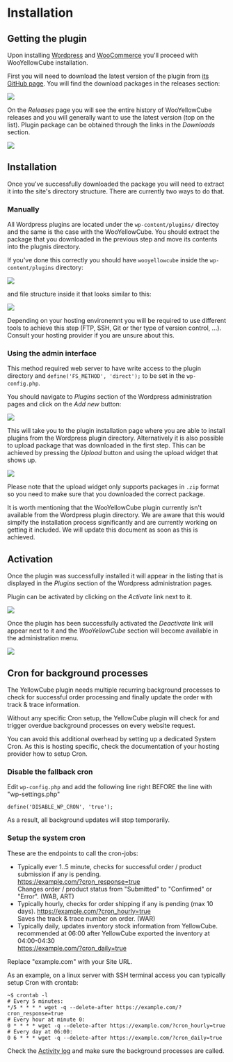 # Installation

## Getting the plugin

Upon installing [Wordpress](https://codex.wordpress.org/Installing_WordPress) and [WooCommerce](https://docs.woocommerce.com/document/installing-uninstalling-woocommerce/)
you'll proceed with WooYellowCube installation.

First you will need to download the latest version of the plugin from [its GitHub page](https://github.com/swisspost-yellowcube/wooyellowcube).
You will find the download packages in the releases section:

![](/assets/github_main.png)

On the *Releases* page you will see the entire history of WooYellowCube releases and you will generally want to use the latest version (top on the
list). Plugin package can be obtained through the links in the *Downloads* section.

![](/assets/github_releases.png)

## Installation

Once you've successfully downloaded the package you will need to extract it into the site's directory structure. There are currently two ways to
do that.

### Manually

All Wordpress plugins are located under the `wp-content/plugins/` directoy and the same is the case with the WooYellowCube. You should extract the
package that you downloaded in the previous step and move its contents into the plugnis directory.

If you've done this correctly you should have `wooyellowcube` inside the `wp-content/plugins` directory:

![](/assets/plugin_files_parent.png)

and file structure inside it that looks similar to this:

![](/assets/plugin_files_plugin.png)

Depending on your hosting environemnt you will be required to use different tools to achieve this step (FTP, SSH, Git or
ther type of version control, ...). Consult your hosting provider if you are unsure about this.

### Using the admin interface

This method required web server to have write access to the plugin directory and `define('FS_METHOD', 'direct');` to be
set in the `wp-config.php`.

You should navigate to *Plugins* section of the Wordpress administration pages and click on the *Add new* button:

![](/assets/plugins_add_new.png)

This will take you to the plugin installation page where you are able to install plugins from the Wordpress plugin
directory. Alternatively it is also possible to upload package that was downloaded in the first step. This can be achieved
by pressing the *Upload* button and using the upload widget that shows up.

![](/assets/plugins_upload.png)

Please note that the upload widget only supports packages in `.zip` format so you need to make sure that you downloaded
the correct package.

It is worth mentioning that the WooYellowCube plugin currently isn't available from the Wordpress plugin directory. We are
aware that this would simplfy the installation process significantly and are currently working on getting it included. We will
update this document as soon as this is achieved.

## Activation

Once the plugin was successfully installed it will appear in the listing that is displayed in the *Plugins* section
of the Wordpress administration pages.

Plugin can be activated by clicking on the *Activate* link next to it.

![](/assets/plugin_enable.png)

Once the plugin has been successfully activated the *Deactivate* link will appear next to it and the *WooYellowCube* section
will become available in the administration menu.

![](/assets/plugin_enabled.png)

## Cron for background processes

The YellowCube plugin needs multiple recurring background processes to check for successful order processing and
finally update the order with track & trace information.

Without any specific Cron setup, the YellowCube plugin will check for and trigger overdue background processes on every
website request.

You can avoid this additional overhead by setting up a dedicated System Cron. As this is hosting specific, check the documentation of your hosting provider how to setup Cron.

### Disable the fallback cron
Edit `wp-config.php` and add the following line right BEFORE the line with "wp-settings.php"
```
define('DISABLE_WP_CRON', 'true');
```

As a result, all background updates will stop temporarily.

### Setup the system cron
These are the endpoints to call the cron-jobs:

* Typically ever 1..5 minute, checks for successful order / product submission if any is pending.  
  https://example.com/?cron_response=true  
  Changes order / product status from "Submitted" to "Confirmed" or "Error". (WAB, ART)
* Typically hourly, checks for order shipping if any is pending (max 10 days).
  https://example.com/?cron_hourly=true   
  Saves the track & trace number on order. (WAR)
* Typically daily, updates inventory stock information from YellowCube.
  recommended at 06:00 after YellowCube exported the inventory at 04:00-04:30  
  https://example.com/?cron_daily=true  

Replace "example.com" with your Site URL.

As an example, on a linux server with SSH terminal access you can typically setup Cron with crontab:
```
~$ crontab -l
# Every 5 minutes:
*/5 * * * * wget -q --delete-after https://example.com/?cron_response=true
# Every hour at minute 0:
0 * * * * wget -q --delete-after https://example.com/?cron_hourly=true
# Every day at 06:00:
0 6 * * * wget -q --delete-after https://example.com/?cron_daily=true
```
Check the [Activity log](activity-log.md) and make sure the background processes are called.
